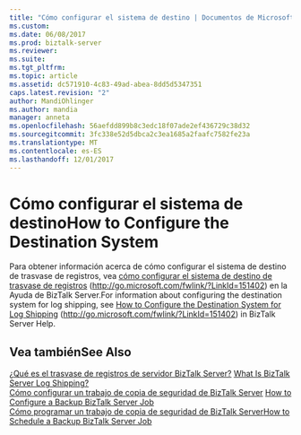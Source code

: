 ```yaml
---
title: "Cómo configurar el sistema de destino | Documentos de Microsoft"
ms.custom: 
ms.date: 06/08/2017
ms.prod: biztalk-server
ms.reviewer: 
ms.suite: 
ms.tgt_pltfrm: 
ms.topic: article
ms.assetid: dc571910-4c83-49ad-abea-8dd5d5347351
caps.latest.revision: "2"
author: MandiOhlinger
ms.author: mandia
manager: anneta
ms.openlocfilehash: 56aefdd899b8c3edc18f07ade2ef436729c38d32
ms.sourcegitcommit: 3fc338e52d5dbca2c3ea1685a2faafc7582fe23a
ms.translationtype: MT
ms.contentlocale: es-ES
ms.lasthandoff: 12/01/2017
---
```

# <a name="how-to-configure-the-destination-system"></a><span data-ttu-id="ccf3c-102">Cómo configurar el sistema de destino</span><span class="sxs-lookup"><span data-stu-id="ccf3c-102">How to Configure the Destination System</span></span>
<span data-ttu-id="ccf3c-103">Para obtener información acerca de cómo configurar el sistema de destino de trasvase de registros, vea [cómo configurar el sistema de destino de trasvase de registros](http://go.microsoft.com/fwlink/?LinkId=151402) (http://go.microsoft.com/fwlink/?LinkId=151402) en la Ayuda de BizTalk Server.</span><span class="sxs-lookup"><span data-stu-id="ccf3c-103">For information about configuring the destination system for log shipping, see [How to Configure the Destination System for Log Shipping](http://go.microsoft.com/fwlink/?LinkId=151402) (http://go.microsoft.com/fwlink/?LinkId=151402) in BizTalk Server Help.</span></span>  
  
## <a name="see-also"></a><span data-ttu-id="ccf3c-104">Vea también</span><span class="sxs-lookup"><span data-stu-id="ccf3c-104">See Also</span></span>  
 <span data-ttu-id="ccf3c-105">[¿Qué es el trasvase de registros de servidor BizTalk Server?](../technical-guides/what-is-biztalk-server-log-shipping.md) </span><span class="sxs-lookup"><span data-stu-id="ccf3c-105">[What Is BizTalk Server Log Shipping?](../technical-guides/what-is-biztalk-server-log-shipping.md) </span></span>  
 <span data-ttu-id="ccf3c-106">[Cómo configurar un trabajo de copia de seguridad de BizTalk Server](../technical-guides/how-to-configure-a-backup-biztalk-server-job.md) </span><span class="sxs-lookup"><span data-stu-id="ccf3c-106">[How to Configure a Backup BizTalk Server Job](../technical-guides/how-to-configure-a-backup-biztalk-server-job.md) </span></span>  
 [<span data-ttu-id="ccf3c-107">Cómo programar un trabajo de copia de seguridad de BizTalk Server</span><span class="sxs-lookup"><span data-stu-id="ccf3c-107">How to Schedule a Backup BizTalk Server Job</span></span>](../technical-guides/how-to-schedule-a-backup-biztalk-server-job.md)